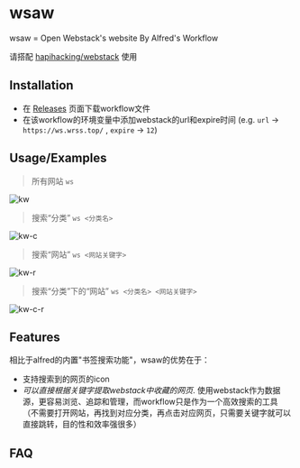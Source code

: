 # wsaw

wsaw = Open Webstack's website By Alfred's Workflow

请搭配 [hapihacking/webstack](https://github.com/hapihacking/webstack) 使用

## Installation

- 在 [Releases](https://github.com/91go/wsaw/releases) 页面下载workflow文件
- 在该workflow的环境变量中添加webstack的url和expire时间 (e.g. `url` -> `https://ws.wrss.top/` , `expire` -> `12`)



## Usage/Examples

> 所有网站 `ws`

![kw](https://user-images.githubusercontent.com/8591495/217186251-b1ff1059-6e09-41dc-bdb7-132fbe760e5f.gif)


> 搜索“分类” `ws <分类名>`

![kw-c](https://user-images.githubusercontent.com/8591495/217185976-90ea5563-906a-4cfd-8610-c7344f95a9f1.gif)




> 搜索“网站” `ws <网站关键字>`

![kw-r](https://user-images.githubusercontent.com/8591495/217186004-be234ce6-0a38-4345-8107-503e7015514c.gif)


> 搜索“分类”下的“网站” `ws <分类名> <网站关键字>`

![kw-c-r](https://user-images.githubusercontent.com/8591495/217186030-aebab5e2-ee69-4155-ada0-49397af032f8.gif)




## Features

相比于alfred的内置"书签搜索功能"，wsaw的优势在于：

- 支持搜索到的网页的icon
- *可以直接根据关键字提取webstack中收藏的网页*. 使用webstack作为数据源，更容易浏览、追踪和管理，而workflow只是作为一个高效搜索的工具（不需要打开网站，再找到对应分类，再点击对应网页，只需要关键字就可以直接跳转，目的性和效率强很多）


## FAQ



